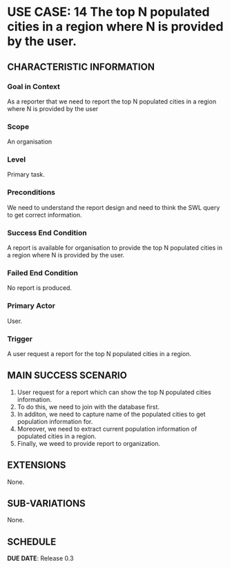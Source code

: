 # USE CASE: 14 The top N populated cities in a region where N is provided by the user.

## CHARACTERISTIC INFORMATION

### Goal in Context

As a reporter that we need to report the top N populated cities in a region where N is provided by the user

### Scope

An organisation

### Level

Primary task.

### Preconditions

We need to understand the report design and need to think the SWL query to get correct information.

### Success End Condition

A report is available for organisation to provide the top N populated cities in a region where N is provided by the user.

### Failed End Condition

No report is produced.

### Primary Actor

User.

### Trigger

A user request a report for the top N populated cities in a region.
## MAIN SUCCESS SCENARIO

1. User request for a report which  can show the top N populated cities information.
2. To do this, we need to join with the database first.
3. In additon, we need to capture name of the populated cities to get population information for.
4. Moreover, we need to extract current population information of populated cities in a region.
5. Finally, we weed to  provide report to organization.

## EXTENSIONS

None.

## SUB-VARIATIONS

None.

## SCHEDULE

**DUE DATE**: Release 0.3
